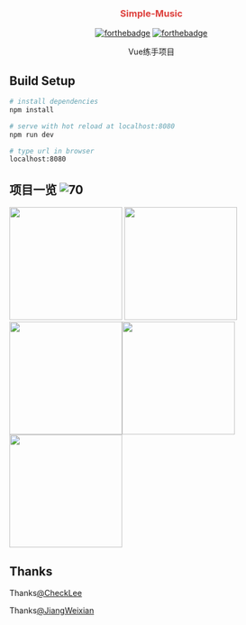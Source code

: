 <div align="center">
<h3 style="color: #dd3f3c">Simple-Music</h3>

[![forthebadge](https://forthebadge.com/images/badges/made-with-vue.svg)](https://forthebadge.com)
[![forthebadge](https://forthebadge.com/images/badges/makes-people-smile.svg)](https://forthebadge.com)

<p>Vue练手项目</p>
</div>


## Build Setup

``` bash
# install dependencies
npm install

# serve with hot reload at localhost:8080
npm run dev

# type url in browser
localhost:8080
```

## 项目一览 ![70](https://img.lishengcn.cn/progress?percent=65&color=c92d36)

<img src="https://github.com/JiangWeixian/simple-music/blob/dev/protoPicture/pages/README/friends.gif" width="200"/> <img src="https://github.com/JiangWeixian/simple-music/blob/dev/protoPicture/pages/README/mine.gif" width="200"/><img src="https://github.com/JiangWeixian/simple-music/blob/dev/protoPicture/pages/README/recommed.gif" width="200"/><img src="https://github.com/JiangWeixian/simple-music/blob/dev/protoPicture/pages/README/singer.gif" width="200"/><img src="https://github.com/JiangWeixian/simple-music/blob/dev/protoPicture/pages/README/userh.gif" width="200"/>

## Thanks

Thanks[@CheckLee](https://github.com/CheckLee/simple-music)

Thanks[@JiangWeixian](https://github.com/JiangWeixian/simple-music/)

